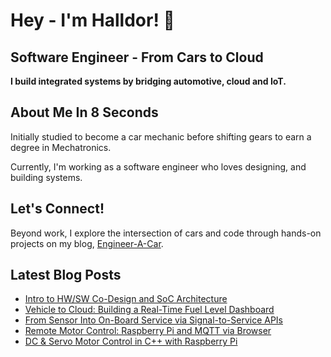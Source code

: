 # Hey - I'm Halldor! 👋
## Software Engineer - From Cars to Cloud

**I build integrated systems by bridging automotive, cloud and IoT.**

## About Me In 8 Seconds

Initially studied to become a car mechanic before shifting gears to earn a degree in Mechatronics.

Currently, I'm working as a software engineer who loves designing, and building systems.

## Let's Connect!

Beyond work, I explore the intersection of cars and code through hands-on projects on my blog, [Engineer-A-Car](https://www.engineeracar.com/).

## Latest Blog Posts
<!-- BLOG-POST-LIST:START -->
- [Intro to HW/SW Co-Design and SoC Architecture](https://www.engineeracar.com/intro-hw-sw-co-design-soc-architecture/)
- [Vehicle to Cloud: Building a Real-Time Fuel Level Dashboard](https://www.engineeracar.com/automotive-soa-vehicle-to-cloud-fundamentals/)
- [From Sensor Into On-Board Service via Signal-to-Service APIs](https://www.engineeracar.com/automotive-soa-on-board-fundamentals/)
- [Remote Motor Control: Raspberry Pi and MQTT via Browser](https://www.engineeracar.com/control-rpi-mqtt/)
- [DC &amp; Servo Motor Control in C++ with Raspberry Pi](https://www.engineeracar.com/motor-control-rpi-cpp/)
<!-- BLOG-POST-LIST:END -->
